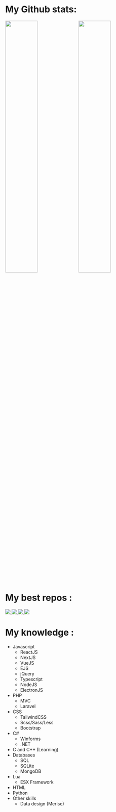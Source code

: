 <h1>My Github stats: </h1>
<div>
    <img width="45%" src='https://github-readme-stats.vercel.app/api?username=Kunah&count_private=true&bg_color=0d1117&text_color=E5E7EB&title_color=01acfb&border_color=4B5563'/>
    <img width="45%" src='https://github-readme-stats.vercel.app/api/top-langs/?username=Kunah&layout=compact&bg_color=0d1117&title_color=01acfb&text_color=E5E7EB&border_color=4B5563'/>
</div>
<h1>My best repos : </h1>
<span>
    <a href="https://github.com/Kunah/Cpp-Winforms-App">
        <img align="top" src="https://github-readme-stats.vercel.app/api/pin/?username=Kunah&repo=Cpp-Winforms-App&bg_color=0d1117&title_color=01acfb&text_color=E5E7EB&border_color=4B5563"/>
    </a>
    <a href="https://github.com/Kunah/discord.js-bot-template">
        <img align="top" src="https://github-readme-stats.vercel.app/api/pin/?username=Kunah&repo=discord.js-bot-template&bg_color=0d1117&title_color=01acfb&text_color=E5E7EB&border_color=4B5563" />
    </a>
    <a href="https://github.com/Kunah/karma">
        <img align="top" src="https://github-readme-stats.vercel.app/api/pin/?username=Kunah&repo=karma&bg_color=0d1117&title_color=01acfb&text_color=E5E7EB&border_color=4B5563" />
    </a>
    <a href="https://github.com/Kunah/ATM">
        <img align="top" src="https://github-readme-stats.vercel.app/api/pin/?username=Kunah&repo=ATM&bg_color=0d1117&title_color=01acfb&text_color=E5E7EB&border_color=4B5563" />
    </a>
</span>

<h1>My knowledge : </h1>
<ul>
    <li>Javascript
        <ul>
            <li>ReactJS</li>
            <li>NextJS</li>
            <li>VueJS</li>
            <li>EJS</li>
            <li>jQuery</li>
            <li>Typescript</li>
            <li>NodeJS</li>
            <li>ElectronJS</li>
        </ul>
    </li>
    <li>PHP
        <ul>
            <li>MVC</li>
            <li>Laravel</li>
        </ul>
    </li>
    <li>CSS
        <ul>
            <li>TailwindCSS</li>
            <li>Scss/Sass/Less</li>
            <li>Bootstrap</li>
        </ul>
    </li>
    <li>C#
        <ul>
            <li>Winforms</li>
            <li>.NET</li>
        </ul>
    </li>
    <li>C and C++ (Learning)</li>
    <li> Databases
        <ul>
            <li>SQL</li>
            <li>SQLite</li>
            <li>MongoDB</li>
        </ul>
    </li>
    <li>Lua
        <ul>
            <li>ESX Framework</li>
        </ul>
    </li>
    <li>HTML</li>
    <li>Python</li>
    <li> Other skills
        <ul>
            <li>Data design (Merise)</li>
        </ul>
    </li>
</ul> 
